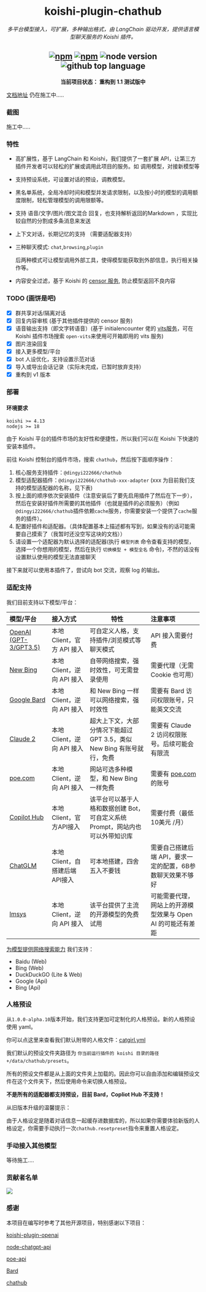 
<div align="center">

# koishi-plugin-chathub

_多平台模型接入，可扩展，多种输出格式，由 LangChain 驱动开发，提供语言模型聊天服务的 Koishi 插件。_

## [![npm](https://img.shields.io/npm/v/@dingyi222666/koishi-plugin-chathub/next)](https://www.npmjs.com/package/@dingyi222666/koishi-plugin-chathub) [![npm](https://img.shields.io/npm/dm/@dingyi222666/koishi-plugin-chathub)](https://www.npmjs.com/package/@dingyi222666/koishi-plugin-chathub) ![node version](https://img.shields.io/badge/node-%3E=18-green) ![github top language](https://img.shields.io/github/languages/top/dingyi222666/koishi-plugin-chathub?logo=github)

**当前项目状态： 重构到 1.1 测试版中**

</div>

[文档地址](https://chathub.dingyi222666.top/)
仍在施工中.....

### 截图

施工中.....

### 特性

- 高扩展性，基于 LangChain 和 Koishi，我们提供了一套扩展 API，让第三方插件开发者可以轻松的扩展或调用此项目的服务。如 调用模型，对接新模型等
- 支持预设系统，可设置对话的预设，调教模型。
- 黑名单系统，全局冷却时间和模型并发请求限制，以及按小时的模型的调用额度限制，轻松管理模型的调用限额等。
- 支持 语音/文字/图片/图文混合 回复，也支持解析返回的Markdown ，实现比较自然的分割成多条消息来发送
- 上下文对话，长期记忆的支持 （需要适配器支持）
- 三种聊天模式: `chat`,`browsing`,`plugin`

    后两种模式可让模型调用外部工具，使得模型能获取到外部信息，执行相关操作等。

- 内容安全过滤，基于 Koishi 的 [censor 服务](`https://censor.koishi.chat/`), 防止模型返回不良内容

### TODO (画饼是吧)

- [x] 群共享对话/隔离对话
- [x] 回复内容审核 (基于其他插件提供的 censor 服务)
- [x] 语音输出支持（即文字转语音）(基于 initialencounter 佬的 [vits服务](https://github.com/initialencounter/mykoishi/blame/master/vits/readme.md)，可在 Koishi 插件市场搜索 `open-vits`来使用可开箱即用的 vits 服务)
- [x] 图片渲染回复
- [x] 接入更多模型/平台
- [x] bot 人设优化，支持设置示范对话
- [x] 导入或导出会话记录（实际未完成，已暂时放弃支持）
- [x] 重构到 v1 版本

### 部署

#### 环境要求

```text
koishi >= 4.13
nodejs >= 18
```

由于 Koishi 平台的插件市场的友好性和便捷性，所以我们可以在 Koishi 下快速的安装本插件。

前往 Koishi 控制台的插件市场，搜索 `chathub`，然后按下面顺序操作：

1. 核心服务支持插件：`@dingyi222666/chathub`
2. 模型适配器插件：`@dingyi222666/chathub-xxx-adapter` (xxx 为目前我们支持的模型适配器的名称，见下表)
3. 按上面的顺序依次安装插件（注意安装后了要先启用插件了然后在下一步），然后在安装好插件所需要的其他插件（也就是插件的必须服务）（例如`@dingyi222666/chathub`插件依赖`cache`服务，你需要安装一个提供了`cache`服务的插件）。
4. 配置好插件和适配器。（具体配置基本上描述都有写到，如果没有的话可能需要自己摸索了（我暂时还没空写这块的文档））
5. 请设置一个适配器为默认选择的适配器(执行 `模型列表` 命令查看支持的模型，选择一个你想用的模型，然后在执行 `切换模型 + 模型全名` 命令)，不然的话没有设置默认使用的模型无法直接聊天

接下来就可以使用本插件了，尝试向 bot 交流，观察 log 的输出。

### 适配支持

我们目前支持以下模型/平台：

|  模型/平台  |  接入方式  |  特性  |  注意事项  |
|:----------|:----------|-------|:----------|
| [OpenAI (GPT-3/GPT3.5)](/packages/openai-adapter/README.md) | 本地 Client，官方 API 接入 | 可自定义人格，支持插件/浏览模式等聊天模式 | API 接入需要付费 |
| [New Bing](/packages/newbing-adapter/README.md) | 本地 Client，逆向 API 接入 | 自带网络搜索，强时效性，可无需登录使用 | 需要代理（无需 Cookie 也可用） |
| [Google Bard](/packages/bard-adapter/README.md) | 本地 Client，逆向 API 接入 | 和 New Bing 一样可以网络搜索，强时效性 | 需要有 Bard 访问权限账号，只能英文交流 |
| [Claude 2](/packages/claude2-adapter/) | 本地 Client，逆向 API 接入 | 超大上下文，大部分情况下能超过 GPT 3.5，类似 New Bing 有账号就行，免费 | 需要有 Claude 2 访问权限账号。后续可能会有限流 |
| [poe.com](/packages/poe-adapter/README.md) | 本地 Client，逆向 API 接入 | 网站可选多种模型，和 New Bing 一样免费 | 需要有 [poe.com](poe.com) 的账号 |
| [Copilot Hub](/packages/copilothub-adapter/README.md) | 本地 Client，官方API接入 | 该平台可以基于人格和数据创建 Bot，可自定义系统 Prompt，网站内也可以外带知识库 | 需要付费（最低10美元 /月） |
| [ChatGLM](/packages/chatglm-adapter/README.md) | 本地 Client，自搭建后端 API接入 | 可本地搭建，四舍五入不要钱 | 需要自己搭建后端 API，要求一定的配置，6B参数聊天效果不够好 |
| [lmsys](/packages/lmsys-adapter/README.md) | 本地 Client，逆向 API 接入 | 该平台提供了主流的开源模型的免费试用 | 可能需要代理，网站上的开源模型效果与 Open AI 的可能还有差距 |

[为模型提供网络搜索能力](/packages/search-service/README.md) 我们支持：

- Baidu (Web)
- Bing (Web)
- DuckDuckGO (Lite & Web)
- Google (Api)
- Bing (Api)

### 人格预设

从`1.0.0-alpha.10`版本开始，我们支持更加可定制化的人格预设。新的人格预设使用 yaml。

你可以点这里来查看我们默认附带的人格文件：[catgirl.yml](/packages/core/resources/presets/catgirl.yml)

我们默认的预设文件夹路径为 `你当前运行插件的 koishi 目录的路径+/data/chathub/presets`。

所有的预设文件都是从上面的文件夹上加载的。因此你可以自由添加和编辑预设文件在这个文件夹下，然后使用命令来切换人格预设。

**不是所有的适配器都支持预设，目前 Bard，Copliot Hub 不支持！**

从旧版本升级的温馨提示：

由于人格设定是随着对话信息一起缓存进数据库的，所以如果你需要体验新版的人格设定，你需要手动执行一次`chathub.resetpreset`指令来重置人格设定。

### 手动接入其他模型

等待施工....

### 贡献者名单  

<a href="https://github.com/ChatHubLab/chathub/graphs/contributors">
  <img src="https://contrib.rocks/image?repo=ChatHubLab/chathub" />
</a>

### 感谢

本项目在编写时参考了其他开源项目，特别感谢以下项目：

[koishi-plugin-openai](https://github.com/TomLBZ/koishi-plugin-openai)

[node-chatgpt-api](https://github.com/waylaidwanderer/node-chatgpt-api)

[poe-api](https://github.com/ading2210/poe-api)

[Bard](https://github.com/acheong08/Bard)

[chathub](https://github.com/chathub-dev/chathub)
